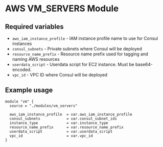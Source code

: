 # AWS VM_SERVERS Module

## Required variables

* `aws_iam_instance_profile` - IAM instance profile name to use for Consul instances
* `consul_subnets` - Private subnets where Consul will be deployed
* `resource_name_prefix` - Resource name prefix used for tagging and naming AWS resources
* `userdata_script` - Userdata script for EC2 instance. Must be base64-encoded.
* `vpc_id` - VPC ID where Consul will be deployed

## Example usage

```hcl
module "vm" {
  source = "./modules/vm_servers"

  aws_iam_instance_profile  = var.aws_iam_instance_profile
  consul_subnets            = var.consul_subnet_ids
  instance_type             = var.instance_type
  resource_name_prefix      = var.resource_name_prefix
  userdata_script           = var.userdata_script
  vpc_id                    = var.vpc_id
}
```
